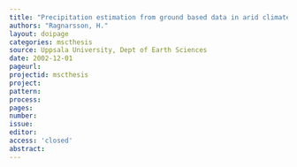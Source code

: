 ```yaml
---
title: "Precipitation estimation from ground based data in arid climate."
authors: "Ragnarsson, H."
layout: doipage
categories: mscthesis
source: Uppsala University, Dept of Earth Sciences
date: 2002-12-01
pageurl:
projectid: mscthesis
project:
pattern:
process:
pages:
number:
issue:
editor:
access: 'closed'
abstract:
---
```


